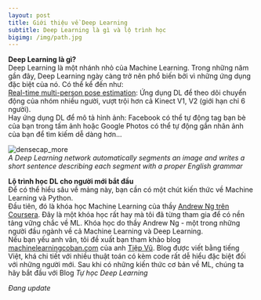 ```yaml
---
layout: post
title: Giới thiệu về Deep Learning
subtitle: Deep Learning là gì và lộ trình học
bigimg: /img/path.jpg
---
```

**Deep Learning là gì?**        
Deep Learning là một nhánh nhỏ của Machine Learning. Trong những năm gần đây, Deep Learning ngày càng trở nên phổ biến bởi vì những ứng dụng đặc biệt của nó. Có thể kể đến như:              
[Real-time multi-person pose estimation](https://www.youtube.com/watch?v=pW6nZXeWlGM): Ứng dụng DL để theo dõi chuyển động của nhóm nhiều người, vượt trội hơn cả Kinect V1, V2 (giới hạn chỉ 6 người).      
Hay ứng dụng DL để mô tả hình ảnh: Facebook có thể tự động tag bạn bè của bạn trong tấm ảnh hoặc Google Photos có thể tự động gắn nhãn ảnh của bạn để tìm kiếm dễ dàng hơn...  

![densecap_more](https://user-images.githubusercontent.com/30632486/29109834-786abbcc-7d1f-11e7-9a12-1f58b030e7bf.jpg)       
*A Deep Learning network automatically segments an image and writes a short sentence describing each segment with a proper English grammar* 

**Lộ trình học DL cho người mới bắt đầu**     
Để có thể hiểu sâu về mảng này, bạn cần có một chút kiến thức về Machine Learning và Python.             
Đầu tiên, đó là khóa học Machine Learning của thầy [Andrew Ng trên Coursera](https://www.coursera.org/learn/machine-learning).
Đây là một khóa học rất hay mà tôi đã từng tham gia để có nền tảng vững chắc về ML. Khóa học do thầy Andrew Ng - một trong những người đầu ngành về cả Machine Learning và Deep Learning.                             
Nếu bạn yếu anh văn, tôi đề xuất bạn tham khảo blog [machinelearningcoban.com](machinelearningcoban.com) của anh [Tiệp Vũ](http://www.personal.psu.edu/thv102/). Blog được viết bằng tiếng Việt, khá chi tiết với nhiều thuật toán có kèm code rất dễ hiểu đặc biệt đối với những người mới. 
Sau khi có những kiến thức cơ bản về ML, chúng ta hãy bắt đầu với Blog *Tự học Deep Learning*


*Đang update*
